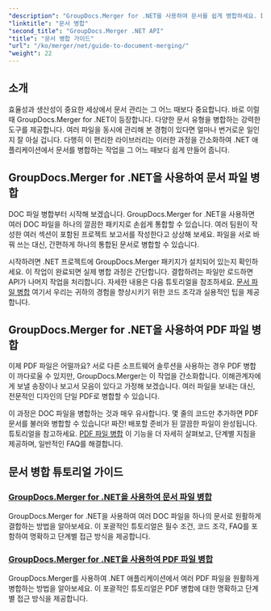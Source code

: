 ```yaml
---
"description": "GroupDocs.Merger for .NET을 사용하여 문서를 쉽게 병합하세요. DOC 파일과 PDF 파일을 효과적으로 병합하는 방법에 대한 단계별 튜토리얼을 살펴보세요."
"linktitle": "문서 병합"
"second_title": "GroupDocs.Merger .NET API"
"title": "문서 병합 가이드"
"url": "/ko/merger/net/guide-to-document-merging/"
"weight": 22
---
```


## 소개

효율성과 생산성이 중요한 세상에서 문서 관리는 그 어느 때보다 중요합니다. 바로 이럴 때 GroupDocs.Merger for .NET이 등장합니다. 다양한 문서 유형을 병합하는 강력한 도구를 제공합니다. 여러 파일을 동시에 관리해 본 경험이 있다면 얼마나 번거로운 일인지 잘 아실 겁니다. 다행히 이 편리한 라이브러리는 이러한 과정을 간소화하여 .NET 애플리케이션에서 문서를 병합하는 작업을 그 어느 때보다 쉽게 만들어 줍니다.

## GroupDocs.Merger for .NET을 사용하여 문서 파일 병합

DOC 파일 병합부터 시작해 보겠습니다. GroupDocs.Merger for .NET을 사용하면 여러 DOC 파일을 하나의 깔끔한 패키지로 손쉽게 통합할 수 있습니다. 여러 팀원이 작성한 여러 섹션이 포함된 프로젝트 보고서를 작성한다고 상상해 보세요. 파일을 서로 바꿔 쓰는 대신, 간편하게 하나의 통합된 문서로 병합할 수 있습니다. 

시작하려면 .NET 프로젝트에 GroupDocs.Merger 패키지가 설치되어 있는지 확인하세요. 이 작업이 완료되면 실제 병합 과정은 간단합니다. 결합하려는 파일만 로드하면 API가 나머지 작업을 처리합니다. 자세한 내용은 다음 튜토리얼을 참조하세요. [문서 파일 병합](./merge-document-files/) 여기서 우리는 귀하의 경험을 향상시키기 위한 코드 조각과 실용적인 팁을 제공합니다.

## GroupDocs.Merger for .NET을 사용하여 PDF 파일 병합

이제 PDF 파일은 어떨까요? 서로 다른 소프트웨어 솔루션을 사용하는 경우 PDF 병합이 까다로울 수 있지만, GroupDocs.Merger는 이 작업을 간소화합니다. 이해관계자에게 보낼 송장이나 보고서 모음이 있다고 가정해 보겠습니다. 여러 파일을 보내는 대신, 전문적인 디자인의 단일 PDF로 병합할 수 있습니다.

이 과정은 DOC 파일을 병합하는 것과 매우 유사합니다. 몇 줄의 코드만 추가하면 PDF 문서를 불러와 병합할 수 있습니다! 짜잔! 배포할 준비가 된 깔끔한 파일이 완성됩니다. 튜토리얼을 참고하세요. [PDF 파일 병합](./merge-pdf-files/) 이 기능을 더 자세히 살펴보고, 단계별 지침을 제공하며, 일반적인 FAQ를 해결합니다.

## 문서 병합 튜토리얼 가이드
### [GroupDocs.Merger for .NET을 사용하여 문서 파일 병합](./merge-document-files/)
GroupDocs.Merger for .NET을 사용하여 여러 DOC 파일을 하나의 문서로 원활하게 결합하는 방법을 알아보세요. 이 포괄적인 튜토리얼은 필수 조건, 코드 조각, FAQ를 포함하여 명확하고 단계별 접근 방식을 제공합니다.
### [GroupDocs.Merger for .NET을 사용하여 PDF 파일 병합](./merge-pdf-files/)
GroupDocs.Merger를 사용하여 .NET 애플리케이션에서 여러 PDF 파일을 원활하게 병합하는 방법을 알아보세요. 이 포괄적인 튜토리얼은 PDF 병합에 대한 명확하고 단계별 접근 방식을 제공합니다.
